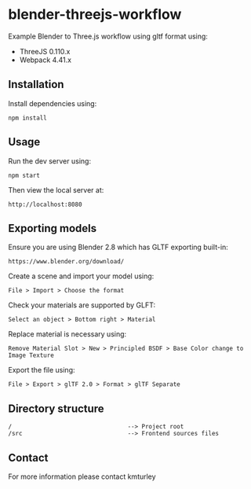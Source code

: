 # blender-threejs-workflow

Example Blender to Three.js workflow using gltf format using:

* ThreeJS 0.110.x
* Webpack 4.41.x


## Installation

Install dependencies using:

    npm install


## Usage

Run the dev server using:

    npm start

Then view the local server at:

    http://localhost:8080


## Exporting models

Ensure you are using Blender 2.8 which has GLTF exporting built-in:

    https://www.blender.org/download/

Create a scene and import your model using:

    File > Import > Choose the format

Check your materials are supported by GLFT:

    Select an object > Bottom right > Material

Replace material is necessary using:

    Remove Material Slot > New > Principled BSDF > Base Color change to Image Texture

Export the file using:

    File > Export > glTF 2.0 > Format > glTF Separate


## Directory structure

    /                                 --> Project root
    /src                              --> Frontend sources files


## Contact

For more information please contact kmturley
